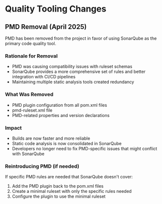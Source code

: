 # Quality Tooling Changes

## PMD Removal (April 2025)

PMD has been removed from the project in favor of using SonarQube as the primary code quality tool.

### Rationale for Removal

- PMD was causing compatibility issues with ruleset schemas
- SonarQube provides a more comprehensive set of rules and better integration with CI/CD pipelines
- Maintaining multiple static analysis tools created redundancy

### What Was Removed

- PMD plugin configuration from all pom.xml files
- pmd-ruleset.xml file
- PMD-related properties and version declarations

### Impact

- Builds are now faster and more reliable
- Static code analysis is now consolidated in SonarQube
- Developers no longer need to fix PMD-specific issues that might conflict with SonarQube

### Reintroducing PMD (if needed)

If specific PMD rules are needed that SonarQube doesn't cover:

1. Add the PMD plugin back to the pom.xml files
2. Create a minimal ruleset with only the specific rules needed
3. Configure the plugin to use the minimal ruleset